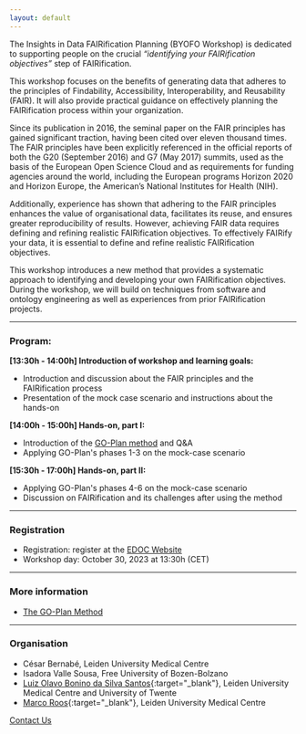 ```yaml
---
layout: default
---
```


The Insights in Data FAIRification Planning (BYOFO Workshop) is dedicated to supporting people on the crucial _“identifying your FAIRification objectives”_ step of FAIRification.

This workshop focuses on the benefits of generating data that adheres to the principles of Findability, Accessibility, Interoperability, and Reusability (FAIR). It will also provide practical guidance on effectively planning the FAIRification process within your organization. 

Since its publication in 2016, the seminal paper on the FAIR principles has gained significant traction, having been cited over eleven thousand times. The FAIR principles have been explicitly referenced in the official reports of both the G20 (September 2016) and G7 (May 2017) summits, used as the basis of the European Open Science Cloud and as requirements for funding agencies around the world, including the European programs Horizon 2020 and Horizon Europe, the American’s National Institutes for Health (NIH). 

Additionally, experience has shown that adhering to the FAIR principles enhances the value of organisational data, facilitates its reuse, and ensures greater reproducibility of results. However, achieving FAIR data requires defining and refining realistic FAIRification objectives. To effectively FAIRify your data, it is essential to define and refine realistic FAIRification objectives. 

This workshop introduces a new method that provides a systematic approach to identifying and developing your own FAIRification objectives. During the workshop, we will build on techniques from software and ontology engineering as well as experiences from prior FAIRification projects.


--- 

### Program:

**[13:30h - 14:00h] Introduction of workshop and learning goals:**
* Introduction and discussion about the FAIR principles and the FAIRification process
* Presentation of the mock case scenario and instructions about the hands-on

**[14:00h - 15:00h] Hands-on, part I:**
* Introduction of the [GO-Plan method](./motivation.html) and Q&A 
* Applying GO-Plan's phases 1-3 on the mock-case scenario

**[15:30h - 17:00h] Hands-on, part II:**
* Applying GO-Plan's phases 4-6 on the mock-case scenario
* Discussion on FAIRification and its challenges after using the method 

--- 

<!-- The half-day workshop will take place at the [Enterprise Design, Operations and Computing (**EDOC 2023**) Conference](https://www.rug.nl/research/bernoulli/conf/edoc-2023/call-for-papers/){:target="_blank"}. -->

<!-- ---

### GO-Plan

#### During the BYOFO workshop, participants will experiment with [GO-Plan](./motivation.html), a method for the identification of FAIRification objectives. 


--- -->

### Registration
* Registration: register at the [EDOC Website](https://www.rug.nl/research/bernoulli/conf/edoc-2023/registration-form)
* Workshop day: October 30, 2023 at 13:30h (CET) 

--- 

### More information

* [The GO-Plan Method](./motivation.html)

---

### Organisation

* César Bernabé, Leiden University Medical Centre
* Isadora Valle Sousa, Free University of Bozen-Bolzano
* [Luiz Olavo Bonino da Silva Santos](https://people.utwente.nl/l.o.boninodasilvasantos){:target="_blank"}, Leiden University Medical Centre and University of Twente
* [Marco Roos](https://www.lumc.nl/en/about-lumc/afdelingen/human-genetics/biosemantics/){:target="_blank"}, Leiden University Medical Centre

[Contact Us](mailto:byofo-edoc@outlook.com)